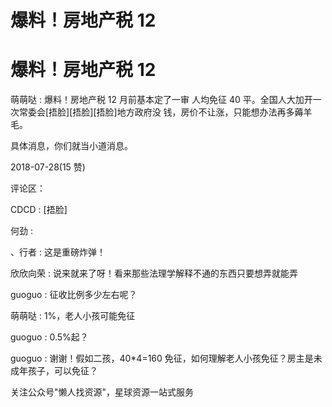 # 爆料！房地产税 12

# 爆料！房地产税 12

萌萌哒 : 爆料！房地产税 12 月前基本定了一审 人均免征 40 平。全国人大加开一次常委会[捂脸][捂脸][捂脸]地方政府没 钱，房价不让涨，只能想办法再多薅羊毛。

具体消息，你们就当小道消息。

2018-07-28(15 赞)

评论区：

CDCD : [捂脸]

何劲 :

、行者 : 这是重磅炸弹！

欣欣向荣 : 说来就来了呀！看来那些法理学解释不通的东西只要想弄就能弄

guoguo : 征收比例多少左右呢？

萌萌哒 : 1%，老人小孩可能免征

guoguo : 0.5%起？

guoguo : 谢谢！假如二孩，40*4=160 免征，如何理解老人小孩免征？房主是未成年孩子，可以免征？

关注公众号"懒人找资源"，星球资源一站式服务